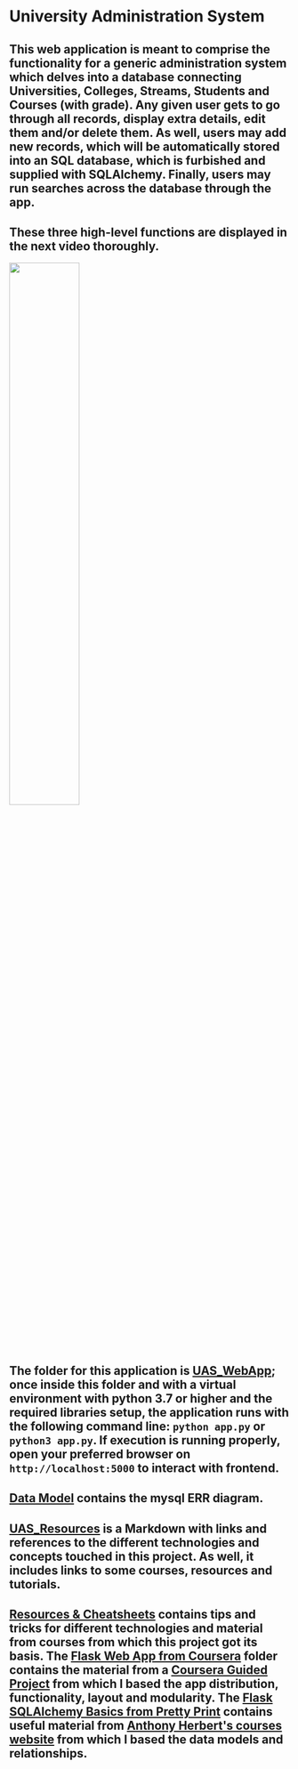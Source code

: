 # University Administration System

## This web application is meant to comprise the functionality for a generic administration system which delves into a database connecting Universities, Colleges, Streams, Students and Courses (with grade). Any given user gets to go through all records, display extra details, edit them and/or delete them. As well, users may add new records, which will be automatically stored into an SQL database, which is furbished and supplied with SQLAlchemy. Finally, users may run searches across the database through the app. 

## These three high-level functions are displayed in the next video thoroughly.
[<img src="https://img.youtube.com/vi/r23TGx54Vr8/maxresdefault.jpg" width="50%">](https://youtu.be/r23TGx54Vr8)
## The folder for this application is [UAS_WebApp](UAS_WebApp/); once inside this folder and with a virtual environment with python 3.7 or higher and the required libraries setup, the application runs with the following command line: `python app.py` or `python3 app.py`. If execution is running properly, open your preferred browser on `http://localhost:5000` to interact with frontend.

## [Data Model](Data_Model/) contains the mysql ERR diagram.

## [UAS_Resources](UAS_Resources.md) is a Markdown with links and references to the different technologies and concepts touched in this project. As well, it includes links to some courses, resources and tutorials. 

## [Resources & Cheatsheets](Resources_&_Cheatsheets/) contains tips and tricks for different technologies and material from courses from which this project got its basis. The [Flask Web App from Coursera](Flask_Web_App_Coursera/) folder contains the material from a [Coursera Guided Project](https://www.coursera.org/projects/python-flask) from which I based the app distribution, functionality, layout and modularity. The [Flask SQLAlchemy Basics from Pretty Print](Resources_&_Cheatsheets/flask_sqlalchemy_basics_Pretty_Print) contains useful material from [Anthony Herbert's courses website](https://prettyprinted.com/) from which I based the data models and relationships. 
